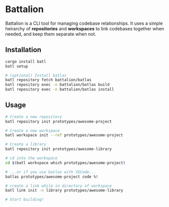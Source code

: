 # Battalion

Battalion is a CLI tool for managing codebase relationships. It uses a simple heirarchy of **repositories** and **workspaces** to link codebases together when needed, and keep them separate when not.

## Installation

```bash
cargo install batl
batl setup

# (optional) Install batlas
batl repository fetch battalion/batlas
batl repository exec -n battalion/batlas build
batl repository exec -n battalion/batlas install
```

## Usage

```bash
# Create a new repository
batl repository init prototypes/awesome-project

# Create a new workspace
batl workspace init --ref prototypes/awesome-project

# Create a library
batl repository init prototypes/awesome-library

# cd into the workspace
cd $(batl workspace which prototypes/awesome-project)

# ...or if you use batlas with VSCode...
batlas prototypes/awesome-project code %!

# create a link while in directory of workspace
batl link init -n library prototypes/awesome-library

# Start building!
```
